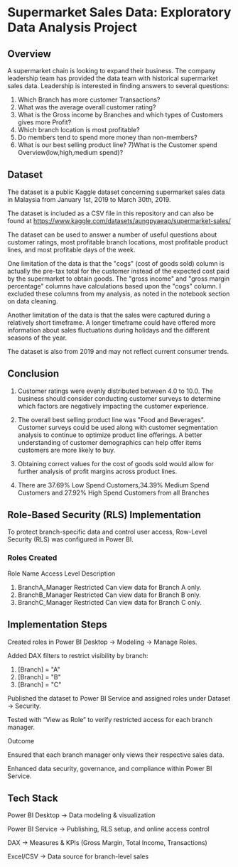 # Supermarket Sales Data: Exploratory Data Analysis Project

## Overview

A supermarket chain is looking to expand their business. The company leadership team has provided the data team with historical supermarket sales data. Leadership is interested in finding answers to several questions:

1) Which Branch has more customer Transactions?
2) What was the average overall customer rating?
3) What is the Gross income by Branches and which types of Customers gives more Profit?
4) Which branch location is most profitable?
5) Do members tend to spend more money than non-members?
6) What is our best selling product line?
7)What is the Customer spend Overview(low,high,medium spend)?

## Dataset 

The dataset is a public Kaggle dataset concerning supermarket sales data in Malaysia from January 1st, 2019 to March 30th, 2019.

The dataset is included as a CSV file in this repository and can also be found at https://www.kaggle.com/datasets/aungpyaeap/supermarket-sales/

The dataset can be used to answer a number of useful questions about customer ratings, most profitable branch locations, most profitable product lines, and most profitable days of the week. 

One limitation of the data is that the "cogs" (cost of goods sold) column is actually the pre-tax total for the customer instead of the expected cost paid by the supermarket to obtain goods. The "gross income" and "gross margin percentage" columns have calculations based upon the "cogs" column. I excluded these columns from my analysis, as noted in the notebook section on data cleaning. 

Another limitation of the data is that the sales were captured during a relatively short timeframe. A longer timeframe could have offered more information about sales fluctuations during holidays and the different seasons of the year. 

The dataset is also from 2019 and may not reflect current consumer trends.

## Conclusion

1) Customer ratings were evenly distributed between 4.0 to 10.0. The business should consider conducting customer surveys to determine which factors are negatively impacting the customer experience.

2) The overall best selling product line was "Food and Beverages". Customer surveys could be used along with customer segmentation analysis to continue to optimize product line offerings. A better understanding of customer demographics can help offer items customers are more likely to buy.

3) Obtaining correct values for the cost of goods sold would allow for further analysis of profit margins across product lines.

4) There are 37.69% Low Spend Customers,34.39% Medium Spend Customers and 27.92% High Spend Customers from all Branches

## Role-Based Security (RLS) Implementation
To protect branch-specific data and control user access, Row-Level Security (RLS) was configured in Power BI.

### Roles Created
Role Name	Access Level	Description
1) BranchA_Manager	Restricted	Can view data for Branch A only.
2) BranchB_Manager	Restricted	Can view data for Branch B only.
3) BranchC_Manager	Restricted	Can view data for Branch C only.

## Implementation Steps

Created roles in Power BI Desktop → Modeling → Manage Roles.

Added DAX filters to restrict visibility by branch:

1) [Branch] = "A"
2) [Branch] = "B"
3) [Branch] = "C"


Published the dataset to Power BI Service and assigned roles under Dataset → Security.

Tested with “View as Role” to verify restricted access for each branch manager.

Outcome

Ensured that each branch manager only views their respective sales data.

Enhanced data security, governance, and compliance within Power BI Service.
##  Tech Stack

Power BI Desktop → Data modeling & visualization

Power BI Service → Publishing, RLS setup, and online access control

DAX → Measures & KPIs (Gross Margin, Total Income, Transactions)

Excel/CSV → Data source for branch-level sales
